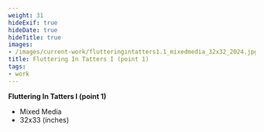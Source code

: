 ```yaml
---
weight: 31
hideExif: true
hideDate: true
hideTitle: true
images:
- /images/current-work/flutteringintatters1.1_mixedmedia_32x32_2024.jpg
title: Fluttering In Tatters I (point 1)
tags:
- work
---
```

**Fluttering In Tatters I (point 1)**
- Mixed Media
- 32x33 (inches)